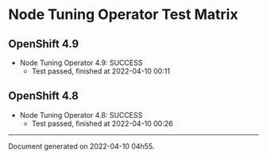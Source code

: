 
Node Tuning Operator Test Matrix
================================

OpenShift 4.9
-------------



* Node Tuning Operator 4.9: SUCCESS
  - Test passed, finished at 2022-04-10 00:11






OpenShift 4.8
-------------



* Node Tuning Operator 4.8: SUCCESS
  - Test passed, finished at 2022-04-10 00:26






---
Document generated on 2022-04-10 04h55.
